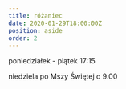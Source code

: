 ```yaml
---
title: różaniec
date: 2020-01-29T18:00:00Z
position: aside
order: 2
---
```


poniedziałek - piątek
17:15

niedziela
po Mszy Świętej o 9.00
